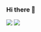 ### Hi there 👋

<!--
**hongwontae/hongwontae** is a ✨ _special_ ✨ repository because its `README.md` (this file) appears on your GitHub profile.

Here are some ideas to get you started:

- 🔭 I’m currently working on ...
- 🌱 I’m currently learning ...
- 👯 I’m looking to collaborate on ...
- 🤔 I’m looking for help with ...
- 💬 Ask me about ...
- 📫 How to reach me: ...
- 😄 Pronouns: ...
- ⚡ Fun fact: ...
-->
   <img src="https://img.shields.io/badge/React-61DAFB?style=flat&logo=React&logoColor=white"/>
   <img src=" https://img.shields.io/badge/logo-javascript-blue?logo=javascript">


